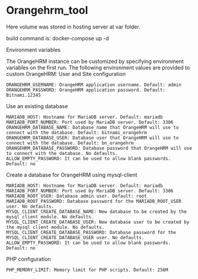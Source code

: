 # Orangehrm_tool

Here volume was stored in hosting server at var folder.

build command is: docker-compose up -d

Environment variables

The OrangeHRM instance can be customized by specifying environment variables on the first run. The following environment values are provided to custom OrangeHRM:
User and Site configuration

    ORANGEHRM_USERNAME: OrangeHRM application username. Default: admin
    ORANGEHRM_PASSWORD: OrangeHRM application password. Default: Bitnami.12345

Use an existing database

    MARIADB_HOST: Hostname for MariaDB server. Default: mariadb
    MARIADB_PORT_NUMBER: Port used by MariaDB server. Default: 3306
    ORANGEHRM_DATABASE_NAME: Database name that OrangeHRM will use to connect with the database. Default: bitnami_orangehrm
    ORANGEHRM_DATABASE_USER: Database user that OrangeHRM will use to connect with the database. Default: bn_orangehrm
    ORANGEHRM_DATABASE_PASSWORD: Database password that OrangeHRM will use to connect with the database. No defaults.
    ALLOW_EMPTY_PASSWORD: It can be used to allow blank passwords. Default: no

Create a database for OrangeHRM using mysql-client

    MARIADB_HOST: Hostname for MariaDB server. Default: mariadb
    MARIADB_PORT_NUMBER: Port used by MariaDB server. Default: 3306
    MARIADB_ROOT_USER: Database admin user. Default: root
    MARIADB_ROOT_PASSWORD: Database password for the MARIADB_ROOT_USER user. No defaults.
    MYSQL_CLIENT_CREATE_DATABASE_NAME: New database to be created by the mysql client module. No defaults.
    MYSQL_CLIENT_CREATE_DATABASE_USER: New database user to be created by the mysql client module. No defaults.
    MYSQL_CLIENT_CREATE_DATABASE_PASSWORD: Database password for the MYSQL_CLIENT_CREATE_DATABASE_USER user. No defaults.
    ALLOW_EMPTY_PASSWORD: It can be used to allow blank passwords. Default: no

PHP configuration

    PHP_MEMORY_LIMIT: Memory limit for PHP scripts. Default: 256M
